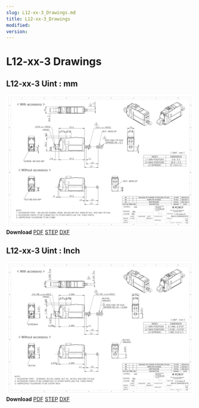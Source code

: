 ```yaml
---
slug: L12-xx-3_Drawings.md
title: L12-xx-3_Drawings
modified: 
version:
---
```

# L12-xx-3 Drawings
## L12-xx-3 Uint : mm
![L12-xx-3 Drawing](./data/L12-xxxxx-3-Servo-Series_mm_Rev03_20250523.png)  
**Download** <a href="./data/ENG-ver_L12-xxxxx-3-Servo-Series_mm_Rev03_20250523.pdf" download>PDF</a> <a href="./data/L12-xxxxx-3-Servo-Series_Rev03_20250523.step" download>STEP</a> <a href="./data/L12-xxxxx-3-Servo-Seriesmm_Rev03_20250523.DXF" download>DXF</a>
## L12-xx-3 Uint : Inch
![L12-xx-3 Drawing](./data/L12-xxxxx-3-Servo-Series_inch_Rev03_20250523.png)  
**Download** <a href="./data/ENG-ver_L12-xxxxx-3-Servo-Series_inch_Rev03_20250523.pdf" download>PDF</a> <a href="./data/L12-xxxxx-3-Servo-Series_Rev03_20250523.step" download>STEP</a> <a href="./data/L12-xxxxx-3-Servo-Seriesinch_Rev03_20250523.DXF" download>DXF</a>